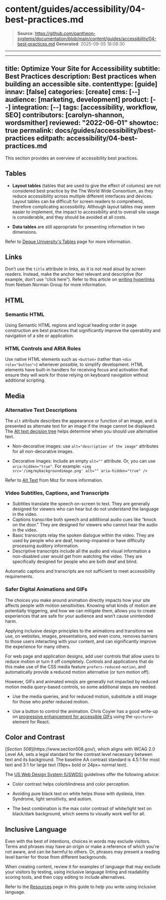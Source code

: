 # content/guides/accessibility/04-best-practices.md

> **Source**: https://github.com/pantheon-systems/documentation/blob/main/content/guides/accessibility/04-best-practices.md
> **Generated**: 2025-09-05 18:08:30

---

---
title: Optimize Your Site for Accessibility
subtitle: Best Practices
description: Best practices when building an accessible site.
contenttype: [guide]
innav: [false]
categories: [create]
cms: [--]
audience: [marketing, development]
product: [--]
integration: [--]
tags: [accessibility, workflow, SEO]
contributors: [carolyn-shannon, wordsmither]
reviewed: "2022-06-01"
showtoc: true
permalink: docs/guides/accessibility/best-practices
editpath: accessibility/04-best-practices.md
---

This section provides an overview of accessibility best practices.

## Tables

- **Layout tables** (tables that are used to give the effect of columns) are not considered best practice by the The World Wide Consortium, as they reduce accessibility across multiple different interfaces and devices. Layout tables can be difficult for screen readers to comprehend, therefore complicating accessibility.  Although layout tables may seem easier to implement, the impact to accessibility and to overall site usage is considerable, and they should be avoided at all costs. 

- **Data tables** are still appropriate for presenting information in two dimensions.

Refer to [Deque University's Tables](https://dequeuniversity.com/checklists/web/tables) page for more information.

## Links

Don’t use the `title` attribute in links, as it is not read aloud by screen readers. Instead, make the anchor text relevant and descriptive (for example, don’t use “click here”). Refer to this article on [writing hyperlinks](https://www.nngroup.com/articles/writing-links/) from Nielsen Norman Group for more information.

## HTML

### Semantic HTML

Using Semantic HTML regions and logical heading order in page construction are best practices that significantly improve the operability and navigation of a site or application. 

### HTML Controls and ARIA Roles

Use native HTML elements such as `<button>` (rather than `<div role="button">`) whenever possible, to simplify development. HTML elements have built-in handlers for receiving focus and activation that ensure they will work for those relying on keyboard navigation without additional scripting.

## Media

### Alternative Text Descriptions

The `alt` attribute describes the appearance or function of an image, and is presented as alternate text for an image if the image cannot be displayed. The [Alt text decision tree](https://www.w3.org/WAI/tutorials/images/decision-tree/) helps determine when you should use alternative text.

- Non-decorative images: use `alt="description of the image"` attributes for all non-decorative images. 

- Decorative images: Include an empty `alt=""` attribute. Or, you can use `aria-hidden="true"`. For example: `<img src='/img/mybackgroundimage.png' alt="" aria-hidden="true" />`

Refer to [Alt Text](https://moz.com/learn/seo/alt-text) from Moz for more information.

### Video Subtitles, Captions, and Transcripts

- Subtitles translate the speech on-screen to text. They are generally designed for viewers who can hear but do not understand the language in the video.
- Captions transcribe both speech and additional audio cues like “knock on the door.” They are designed for viewers who cannot hear the audio in the video.  
- Basic transcripts relay the spoken dialogue within the video. They are used by people who are deaf, hearing-impaired or have difficulty processing auditory information.
- Descriptive transcripts include all the audio and visual information a non-disabled user would get from watching the video. They are specifically designed for people who are both deaf and blind.

<Alert title="Note" type="info" >

Automatic captions and transcripts are not sufficient to meet accessibility requirements. 

</Alert>

### Safer Digital Animations and GIFs

The choices you make around animation directly impacts how your site affects people with motion sensitivities. Knowing what kinds of motion are potentially triggering, and how we can mitigate them, allows you to create experiences that are safe for your audience and won’t cause unintended harm. 

Applying inclusive design principles to the animations and transitions we use, on websites, images, presentations, and even icons, removes barriers to those users interacting with your content, and can significantly improve the experience for many others.

For web page and application designs, add user controls that allow users to reduce motion or turn it off completely. Controls and applications that do this make use of the CSS media feature `prefers-reduced-motion`, and automatically provide a reduced motion alternative (or turn motion off). 

However, GIFs and animated emojis are generally not impacted by reduced motion media query-based controls, so some additional steps are needed. 

- Use the media queries, and for reduced motion, substitute a still image for those who prefer reduced motion. 

- Use a button to control the animation. Chris Coyier has a good write-up on [progressive enhancement for accessible GIFs](https://css-tricks.com/gifs-and-prefers-reduced-motion/) using the `<picture>` element for React.


## Color and Contrast

<p>[<dfn id="508">Section 508</dfn>](https://www.section508.gov/), which aligns with WCAG 2.0 Level AA, sets a legal standard for the contrast level necessary between text and its background. The baseline AA contrast standard is 4.5:1 for most text and 3:1 for large text (19px+ bold or 24px+ normal text).</p>

The [US Web Design System (USWDS)](https://designsystem.digital.gov/) guidelines offer the following advice:

- Color contrast helps colorblindness and color perception.

- Avoiding pure black text on white helps those with dyslexia, Irlen Syndrome, light sensitivity, and autism.

- The best combination is the max color contrast of white/light text on black/dark background, which seems to visually work well for all.

## Inclusive Language

Even with the best of intentions, choices in words may exclude visitors. Terms and phrases may have an origin or make a reference of which you're not aware, and can be harmful to others. Or, phrases may present a reading level barrier for those from different backgrounds.

When creating content, review it for examples of language that may exclude your visitors by testing, using inclusive language linting and readability scoring tools, and then copy editing to include alternatives.

Refer to the [Resources](/guides/accessibility/resources#inclusive-language) page in this guide to help you write using inclusive language.